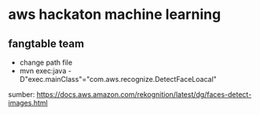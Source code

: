 # aws hackaton machine learning

## fangtable team

- change path file
- mvn exec:java -D"exec.mainClass"="com.aws.recognize.DetectFaceLoacal"

sumber: https://docs.aws.amazon.com/rekognition/latest/dg/faces-detect-images.html

